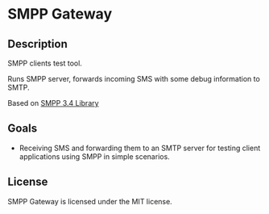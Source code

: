 # SMPP Gateway
## Description
SMPP clients test tool.

Runs SMPP server, forwards incoming SMS with some debug information to SMTP.

Based on [SMPP 3.4 Library](https://github.com/ajankovic/smpp "SMPP 3.4 Library") 


## Goals
- Receiving SMS and forwarding them to an SMTP server for testing client applications using SMPP in simple scenarios.

## License
SMPP Gateway is licensed under the MIT license.
